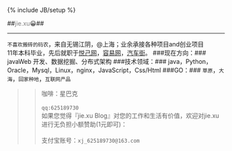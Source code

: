 {% include JB/setup %}

##<font style="color:grey">jie.xu</font>😀##

----
>
`不喜欢搬砖的码农`，来自无锡江阴，@上海；业余承接各种项目and创业项目<br/>
11年本科毕业，先后就职于[悦己网](http://www.yueji.com)，[容易网](http://www.rongyi.com)，[汽车街](http://www.autostreets.com)。
###现在方向：###
javaWeb 开发、数据挖掘、分布式架构
###技术领域：###
	java，Python，Oracle，Mysql，Linux，nginx，JavaScript，Css/Html
###GO：###
`草原`，`大海`，`回家种地`，`互联网产品`


>>咖啡：星巴克<br/><br/>
`qq:625189730`<br/>
如果您觉得『jie.xu Blog』对您的工作和生活有价值，欢迎对jie.xu进行无负担小额赞助(1元即可)：<br/><br/>
支付宝账号：`xj_625189730@163.com`
